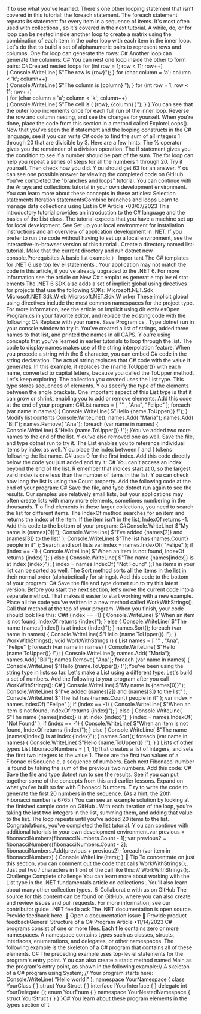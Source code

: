 lf to use what you've
learned.
There's one other looping statement that isn't covered in this tutorial: the foreach
statement. The foreach statement repeats its statement for every item in a sequence of
items. It's most often used with collections , so it's covered in the next tutorial.
A while, do, or for loop can be nested inside another loop to create a matrix using the
combination of each item in the outer loop with each item in the inner loop. Let's do
that to build a set of alphanumeric pairs to represent rows and columns.
One for loop can generate the rows:
C#
Another loop can generate the columns:
C#
You can nest one loop inside the other to form pairs:
C#Created nested loops
for (int row = 1; row < 11; row++)  
{ 
    Console.WriteLine( $"The row is {row}"); 
} 
for (char column = 'a'; column < 'k'; column++)  
{ 
    Console.WriteLine( $"The column is {column} "); 
} 
for (int row = 1; row < 11; row++)  
{ 
    for (char column = 'a'; column < 'k'; column++)  
    { 
        Console.WriteLine( $"The cell is ( {row}, {column} )"); 
    } 
} You can see that the outer loop increments once for each full run of the inner loop.
Reverse the row and column nesting, and see the changes for yourself. When you're
done, place the code from this section in a method called ExploreLoops().
Now that you've seen the if statement and the looping constructs in the C# language,
see if you can write C# code to find the sum of all integers 1 through 20 that are
divisible by 3. Here are a few hints:
The % operator gives you the remainder of a division operation.
The if statement gives you the condition to see if a number should be part of the
sum.
The for loop can help you repeat a series of steps for all the numbers 1 through
20.
Try it yourself. Then check how you did. Y ou should get 63 for an answer. Y ou can see
one possible answer by viewing the completed code on GitHub .
You've completed the "branches and loops" tutorial.
You can continue with the Arrays and collections  tutorial in your own development
environment.
You can learn more about these concepts in these articles:
Selection statements
Iteration statementsCombine branches and loops
Learn to manage data collections using
List<T> in C#
Article •03/07/2023
This introductory tutorial provides an introduction to the C# language and the basics of
the List<T>  class.
The tutorial expects that you have a machine set up for local development. See Set up
your local environment  for installation instructions and an overview of application
development in .NET.
If you prefer to run the code without having to set up a local environment, see the
interactive-in-browser version of this tutorial .
Create a directory named list-tutorial. Make that the current directory and run dotnet
new console.Prerequisites
A basic list example
） Impor tant
The C# templates for .NET 6 use top lev el statements . Your application may not
match the code in this article, if you've already upgraded to the .NET 6. For more
information see the article on New C# t emplat es generat e top lev el stat ements
The .NET 6 SDK also adds a set of implicit  global using directives for projects that
use the following SDKs:
Microsoft.NET.Sdk
Microsoft.NET.Sdk.W eb
Microsoft.NET.Sdk.W orker
These implicit global using directives include the most common namespaces for
the project type.
For more information, see the article on Implicit using dir ectiv esOpen Program.cs  in your favorite editor, and replace the existing code with the
following:
C#
Replace <name> with your name. Save Program.cs . Type dotnet run in your console
window to try it.
You've created a list of strings, added three names to that list, and printed the names in
all CAPS. Y ou're using concepts that you've learned in earlier tutorials to loop through
the list.
The code to display names makes use of the string interpolation  feature. When you
precede a string with the $ character, you can embed C# code in the string
declaration. The actual string replaces that C# code with the value it generates. In this
example, it replaces the {name.ToUpper()} with each name, converted to capital letters,
because you called the ToUpper  method.
Let's keep exploring.
The collection you created uses the List<T>  type. This type stores sequences of
elements. Y ou specify the type of the elements between the angle brackets.
One important aspect of this List<T>  type is that it can grow or shrink, enabling you to
add or remove elements. Add this code at the end of your program:
C#List<string> names = [ "<name>" , "Ana", "Felipe" ];
foreach (var name in names)
{
    Console.WriteLine( $"Hello {name.ToUpper()} !");
}
Modify list contents
Console.WriteLine();
names.Add( "Maria");
names.Add( "Bill");
names.Remove( "Ana");
foreach (var name in names)
{
    Console.WriteLine( $"Hello {name.ToUpper()} !");
}You've added two more names to the end of the list. Y ou've also removed one as well.
Save the file, and type dotnet run to try it.
The List<T>  enables you to reference individual items by index  as well. Y ou place the
index between [ and ] tokens following the list name. C# uses 0 for the first index. Add
this code directly below the code you just added and try it:
C#
You can't access an index beyond the end of the list. R emember that indices start at 0,
so the largest valid index is one less than the number of items in the list. Y ou can check
how long the list is using the Count  property. Add the following code at the end of your
program:
C#
Save the file, and type dotnet run again to see the results.
Our samples use relatively small lists, but your applications may often create lists with
many more elements, sometimes numbering in the thousands. T o find elements in these
larger collections, you need to search the list for different items. The IndexOf  method
searches for an item and returns the index of the item. If the item isn't in the list,
IndexOf returns -1. Add this code to the bottom of your program:
C#Console.WriteLine( $"My name is {names[0]}");
Console.WriteLine( $"I've added {names[2]} and {names[3]} to the list" );
Console.WriteLine( $"The list has {names.Count}  people in it" );
Search and sort lists
var index = names.IndexOf( "Felipe" );
if (index == -1)
{
    Console.WriteLine( $"When an item is not found, IndexOf returns 
{index}");
}
else
{
    Console.WriteLine( $"The name {names[index]}  is at index {index}");
}
index = names.IndexOf( "Not Found" );The items in your list can be sorted as well. The Sort method sorts all the items in the list
in their normal order (alphabetically for strings). Add this code to the bottom of your
program:
C#
Save the file and type dotnet run to try this latest version.
Before you start the next section, let's move the current code into a separate method.
That makes it easier to start working with a new example. Place all the code you've
written in a new method called WorkWithStrings(). Call that method at the top of your
program. When you finish, your code should look like this:
C#if (index == -1)
{
    Console.WriteLine( $"When an item is not found, IndexOf returns 
{index}");
}
else
{
    Console.WriteLine( $"The name {names[index]}  is at index {index}");
}
names.Sort();
foreach (var name in names)
{
    Console.WriteLine( $"Hello {name.ToUpper()} !");
}
WorkWithStrings();
void WorkWithStrings ()
{
    List<string> names = [ "<name>" , "Ana", "Felipe" ];
    foreach (var name in names)
    {
        Console.WriteLine( $"Hello {name.ToUpper()} !");
    }
    Console.WriteLine();
    names.Add( "Maria");
    names.Add( "Bill");
    names.Remove( "Ana");
    foreach (var name in names)
    {
        Console.WriteLine( $"Hello {name.ToUpper()} !");You've been using the string type in lists so far. Let's make a List<T>  using a different
type. Let's build a set of numbers.
Add the following to your program after you call WorkWithStrings():
C#    }
    Console.WriteLine( $"My name is {names[0]}");
    Console.WriteLine( $"I've added {names[2]} and {names[3]} to the list" );
    Console.WriteLine( $"The list has {names.Count}  people in it" );
    var index = names.IndexOf( "Felipe" );
    if (index == -1)
    {
        Console.WriteLine( $"When an item is not found, IndexOf returns 
{index}");
    }
    else
    {
        Console.WriteLine( $"The name {names[index]}  is at index {index}");
    }
    index = names.IndexOf( "Not Found" );
    if (index == -1)
    {
        Console.WriteLine( $"When an item is not found, IndexOf returns 
{index}");
    }
    else
    {
        Console.WriteLine( $"The name {names[index]}  is at index {index}");
    }
    names.Sort();
    foreach (var name in names)
    {
        Console.WriteLine( $"Hello {name.ToUpper()} !");
    }
}
Lists of other types
List<int> fibonacciNumbers = [ 1, 1];That creates a list of integers, and sets the first two integers to the value 1. These are the
first two values of a Fibonac ci Sequenc e, a sequence of numbers. Each next Fibonacci
number is found by taking the sum of the previous two numbers. Add this code:
C#
Save the file and type dotnet run to see the results.
See if you can put together some of the concepts from this and earlier lessons. Expand
on what you've built so far with Fibonacci Numbers. T ry to write the code to generate
the first 20 numbers in the sequence. (As a hint, the 20th Fibonacci number is 6765.)
You can see an example solution by looking at the finished sample code on GitHub .
With each iteration of the loop, you're taking the last two integers in the list, summing
them, and adding that value to the list. The loop repeats until you've added 20 items to
the list.
Congratulations, you've completed the list tutorial. Y ou can continue with additional
tutorials in your own development environment.var previous = fibonacciNumbers[fibonacciNumbers.Count - 1];
var previous2 = fibonacciNumbers[fibonacciNumbers.Count - 2];
fibonacciNumbers.Add(previous + previous2);
foreach (var item in fibonacciNumbers)
{
    Console.WriteLine(item);
}
 Tip
To concentrate on just this section, you can comment out the code that calls
WorkWithStrings();. Just put two / characters in front of the call like this: //
WorkWithStrings();.
Challenge
Complete challenge
You can learn more about working with the List type in the .NET fundamentals article
on collections . You'll also learn about many other collection types.
６ Collaborat e with us on
GitHub
The source for this content can
be found on GitHub, where you
can also create and review
issues and pull requests. For
more information, see our
contributor guide ..NET feedb ack
The .NET documentation is open
source. Provide feedback here.
 Open a documentation issue
 Provide product feedbackGeneral Structure of a C# Program
Article •11/14/2023
C# programs consist of one or more files. Each file contains zero or more namespaces. A
namespace contains types such as classes, structs, interfaces, enumerations, and
delegates, or other namespaces. The following example is the skeleton of a C# program
that contains all of these elements.
C#
The preceding example uses top-lev el statements  for the program's entry point. Y ou can
also create a static method named Main as the program's entry point, as shown in the
following example:// A skeleton of a C# program
using System;
// Your program starts here:
Console.WriteLine( "Hello world!" );
namespace  YourNamespace
{
    class YourClass
    {
    }
    struct YourStruct
    {
    }
    interface  IYourInterface
    {
    }
    delegate  int YourDelegate ();
    enum YourEnum
    {
    }
    namespace  YourNestedNamespace
    {
        struct YourStruct
        {
        }
    }
}C#
You learn about these program elements in the types  section of t